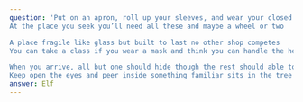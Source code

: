 ```yaml
---
question: 'Put on an apron, roll up your sleeves, and wear your closed toed shoes
At the place you seek you’ll need all these and maybe a wheel or two

A place fragile like glass but built to last no other shop competes
You can take a class if you wear a mask and think you can handle the heat

When you arrive, all but one should hide though the rest should able to see
Keep open the eyes and peer inside something familiar sits in the tree'
answer: Elf
---
```

